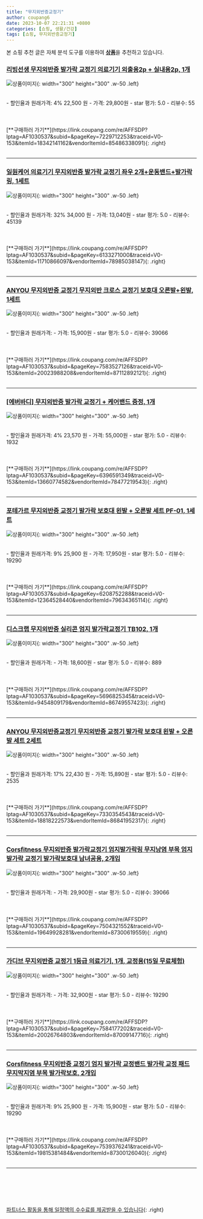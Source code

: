 ```yaml
---
title: "무지외반증교정기"
author: coupang6
date: 2023-10-07 22:21:31 +0800
categories: [쇼핑, 생활/건강]
tags: [쇼핑, 무지외반증교정기]
---
```


본 쇼핑 추천 글은 자체 분석 도구를 이용하여 [**상품**](https://link.coupang.com/a/bao1ui)을 추천하고 있습니다.

### [리빙선생 무지외반증 발가락 교정기 의료기기 외출용2p + 실내용2p, 1개](https://link.coupang.com/re/AFFSDP?lptag=AF1030537&subid=&pageKey=7229712253&traceid=V0-153&itemId=18342141162&vendorItemId=85486338091)

![상품이미지](https://thumbnail8.coupangcdn.com/thumbnails/remote/230x230ex/image/vendor_inventory/b738/08a81d2ea8c53d8cbce50fc7524dd43423943a86b0281650bcd59443bbe1.jpg){: width="300" height="300" .w-50 .left}


<br>
- 할인율과 원래가격: 4%  22,500   원
- 가격: 29,800원
- star 평가: 5.0
- 리뷰수: 55
<br>
<br>
<br>
<br>
[**구매하러 가기**](https://link.coupang.com/re/AFFSDP?lptag=AF1030537&subid=&pageKey=7229712253&traceid=V0-153&itemId=18342141162&vendorItemId=85486338091){: .right}
<br>
<br>

---

### [일원케어 의료기기 무지외반증 발가락 교정기 좌우 2개+운동밴드+발가락링, 1세트](https://link.coupang.com/re/AFFSDP?lptag=AF1030537&subid=&pageKey=6133271000&traceid=V0-153&itemId=11710866097&vendorItemId=78985038147)

![상품이미지](https://thumbnail10.coupangcdn.com/thumbnails/remote/230x230ex/image/retail/images/1300987845424641-a5fe8f29-d135-4216-a833-ec2583edaba5.jpg){: width="300" height="300" .w-50 .left}


<br>
- 할인율과 원래가격: 32%  34,000   원
- 가격: 13,040원
- star 평가: 5.0
- 리뷰수: 45139
<br>
<br>
<br>
<br>
[**구매하러 가기**](https://link.coupang.com/re/AFFSDP?lptag=AF1030537&subid=&pageKey=6133271000&traceid=V0-153&itemId=11710866097&vendorItemId=78985038147){: .right}
<br>
<br>

---

### [ANYOU 무지외반증 교정기 무지외반 크로스 교정기 보호대 오른발+왼발, 1세트](https://link.coupang.com/re/AFFSDP?lptag=AF1030537&subid=&pageKey=7583527126&traceid=V0-153&itemId=20023988208&vendorItemId=87112892121)

![상품이미지](https://thumbnail7.coupangcdn.com/thumbnails/remote/230x230ex/image/vendor_inventory/0f9b/a3c988be084a30acee4f0c2e23390389a023b1155b86308018ca39910773.jpg){: width="300" height="300" .w-50 .left}


<br>
- 할인율과 원래가격: 
- 가격: 15,900원
- star 평가: 5.0
- 리뷰수: 39066
<br>
<br>
<br>
<br>
[**구매하러 가기**](https://link.coupang.com/re/AFFSDP?lptag=AF1030537&subid=&pageKey=7583527126&traceid=V0-153&itemId=20023988208&vendorItemId=87112892121){: .right}
<br>
<br>

---

### [[에버바디] 무지외반증 발가락 교정기 + 케어밴드 증정, 1개](https://link.coupang.com/re/AFFSDP?lptag=AF1030537&subid=&pageKey=6396591349&traceid=V0-153&itemId=13660774582&vendorItemId=78477219543)

![상품이미지](https://thumbnail6.coupangcdn.com/thumbnails/remote/230x230ex/image/vendor_inventory/11f2/ded551100d8ac10f483fe36c6dbb6381261dd4f89555fe30372de278b525.jpg){: width="300" height="300" .w-50 .left}


<br>
- 할인율과 원래가격: 4%  23,570   원
- 가격: 55,000원
- star 평가: 5.0
- 리뷰수: 1932
<br>
<br>
<br>
<br>
[**구매하러 가기**](https://link.coupang.com/re/AFFSDP?lptag=AF1030537&subid=&pageKey=6396591349&traceid=V0-153&itemId=13660774582&vendorItemId=78477219543){: .right}
<br>
<br>

---

### [포테가르 무지외반증 교정기 발가락 보호대 왼발 + 오른발 세트 PF-01, 1세트](https://link.coupang.com/re/AFFSDP?lptag=AF1030537&subid=&pageKey=6208752288&traceid=V0-153&itemId=12364528440&vendorItemId=79634365114)

![상품이미지](https://thumbnail7.coupangcdn.com/thumbnails/remote/230x230ex/image/retail/images/6351834477717720-168ad609-9d6f-431c-8b98-92afd109d42b.png){: width="300" height="300" .w-50 .left}


<br>
- 할인율과 원래가격: 9%  25,900   원
- 가격: 17,950원
- star 평가: 5.0
- 리뷰수: 19290
<br>
<br>
<br>
<br>
[**구매하러 가기**](https://link.coupang.com/re/AFFSDP?lptag=AF1030537&subid=&pageKey=6208752288&traceid=V0-153&itemId=12364528440&vendorItemId=79634365114){: .right}
<br>
<br>

---

### [디스크랩 무지외반증 실리콘 엄지 발가락교정기 TB102, 1개](https://link.coupang.com/re/AFFSDP?lptag=AF1030537&subid=&pageKey=5696825345&traceid=V0-153&itemId=9454809179&vendorItemId=86749557423)

![상품이미지](https://thumbnail10.coupangcdn.com/thumbnails/remote/230x230ex/image/retail/images/2021/06/18/17/2/29608b3d-e7bf-41e4-8b92-69e5b41ecca8.jpg){: width="300" height="300" .w-50 .left}


<br>
- 할인율과 원래가격: 
- 가격: 18,600원
- star 평가: 5.0
- 리뷰수: 889
<br>
<br>
<br>
<br>
[**구매하러 가기**](https://link.coupang.com/re/AFFSDP?lptag=AF1030537&subid=&pageKey=5696825345&traceid=V0-153&itemId=9454809179&vendorItemId=86749557423){: .right}
<br>
<br>

---

### [ANYOU 무지외반증교정기 무지외반증 교정기 발가락 보호대 왼발 + 오른발 세트 2세트](https://link.coupang.com/re/AFFSDP?lptag=AF1030537&subid=&pageKey=7330354543&traceid=V0-153&itemId=18818222573&vendorItemId=86841952317)

![상품이미지](https://thumbnail7.coupangcdn.com/thumbnails/remote/230x230ex/image/vendor_inventory/3b1f/c08745590bd7617b4242d19d62bc6be86e9690a500b22fc899eb2b5df65c.jpg){: width="300" height="300" .w-50 .left}


<br>
- 할인율과 원래가격: 17%  22,430   원
- 가격: 15,890원
- star 평가: 5.0
- 리뷰수: 2535
<br>
<br>
<br>
<br>
[**구매하러 가기**](https://link.coupang.com/re/AFFSDP?lptag=AF1030537&subid=&pageKey=7330354543&traceid=V0-153&itemId=18818222573&vendorItemId=86841952317){: .right}
<br>
<br>

---

### [Corsfitness 무지외반증 발가락교정기 엄지발가락링 무지낭염 부목 엄지발가락 교정기 발가락보호대 남녀공용, 2개입](https://link.coupang.com/re/AFFSDP?lptag=AF1030537&subid=&pageKey=7504321552&traceid=V0-153&itemId=19649928281&vendorItemId=87300619559)

![상품이미지](https://thumbnail8.coupangcdn.com/thumbnails/remote/230x230ex/image/vendor_inventory/c802/f8f626f0d87b0920f63e9c0155554e7bcabd3a9291ee4a83ac64bd928f1f.jpg){: width="300" height="300" .w-50 .left}


<br>
- 할인율과 원래가격: 
- 가격: 29,900원
- star 평가: 5.0
- 리뷰수: 39066
<br>
<br>
<br>
<br>
[**구매하러 가기**](https://link.coupang.com/re/AFFSDP?lptag=AF1030537&subid=&pageKey=7504321552&traceid=V0-153&itemId=19649928281&vendorItemId=87300619559){: .right}
<br>
<br>

---

### [가디브 무지외반증 교정기 1등급 의료기기, 1개, 교정용(15일 무료체험)](https://link.coupang.com/re/AFFSDP?lptag=AF1030537&subid=&pageKey=7584177202&traceid=V0-153&itemId=20026764803&vendorItemId=87009147716)

![상품이미지](https://thumbnail8.coupangcdn.com/thumbnails/remote/230x230ex/image/vendor_inventory/332c/97dafa63709388a2af3b018f6d7efe1a858852b9b54b308885b2e3f3c760.jpg){: width="300" height="300" .w-50 .left}


<br>
- 할인율과 원래가격: 
- 가격: 32,900원
- star 평가: 5.0
- 리뷰수: 19290
<br>
<br>
<br>
<br>
[**구매하러 가기**](https://link.coupang.com/re/AFFSDP?lptag=AF1030537&subid=&pageKey=7584177202&traceid=V0-153&itemId=20026764803&vendorItemId=87009147716){: .right}
<br>
<br>

---

### [Corsfitness 무지외반증 교정기 엄지 발가락 교정밴드 발가락 교정 패드 무지막지염 부목 발가락보호, 2개입](https://link.coupang.com/re/AFFSDP?lptag=AF1030537&subid=&pageKey=7539376241&traceid=V0-153&itemId=19815381484&vendorItemId=87300126040)

![상품이미지](https://thumbnail8.coupangcdn.com/thumbnails/remote/230x230ex/image/vendor_inventory/905e/87604d96bb952753bb4ba2511a49a08e014030ae017dac1d89c05738c4b5.jpg){: width="300" height="300" .w-50 .left}


<br>
- 할인율과 원래가격: 9%  25,900   원
- 가격: 15,900원
- star 평가: 5.0
- 리뷰수: 19290
<br>
<br>
<br>
<br>
[**구매하러 가기**](https://link.coupang.com/re/AFFSDP?lptag=AF1030537&subid=&pageKey=7539376241&traceid=V0-153&itemId=19815381484&vendorItemId=87300126040){: .right}
<br>
<br>

---
<br><br><br><br><br> [파트너스 활동을 통해 일정액의 수수료를 제공받을 수 있습니다](https://link.coupang.com/a/bao1ui){: .right}